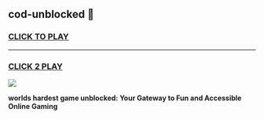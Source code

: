 
## cod-unblocked 👋
<h3>
<a href="https://premium.freeplayer.one?title=cod-unblocked&ref=14F">CLICK TO PLAY</a></h3>
<hr>

<h3>
<a href="https://premium.freeplayer.one?title=cod-unblocked&ref=14F">CLICK 2 PLAY</a>
  
</h3>

<a href="https://premium.freeplayer.one?title=cod-unblocked&ref=12F/"><img src="https://clearcache.store/games.png"></a>


**worlds hardest game unblocked: Your Gateway to Fun and Accessible Online Gaming**
